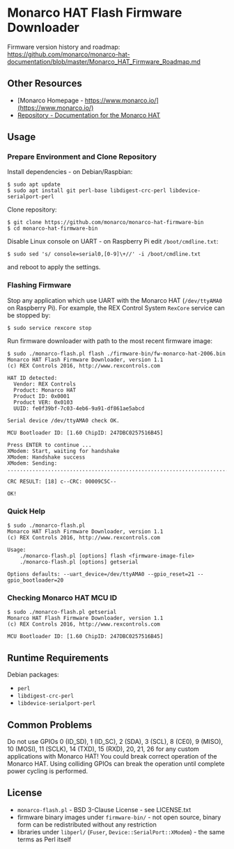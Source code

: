 # Monarco HAT Flash Firmware Downloader

Firmware version history and roadmap: <https://github.com/monarco/monarco-hat-documentation/blob/master/Monarco_HAT_Firmware_Roadmap.md>


## Other Resources

* [Monarco Homepage - https://www.monarco.io/](https://www.monarco.io/)
* [Repository - Documentation for the Monarco HAT](https://github.com/monarco/monarco-hat-documentation)


## Usage

### Prepare Environment and Clone Repository

Install dependencies - on Debian/Raspbian:

```
$ sudo apt update
$ sudo apt install git perl-base libdigest-crc-perl libdevice-serialport-perl
```

Clone repository:

```
$ git clone https://github.com/monarco/monarco-hat-firmware-bin
$ cd monarco-hat-firmware-bin
```

Disable Linux console on UART - on Raspberry Pi edit `/boot/cmdline.txt`:

```
$ sudo sed 's/ console=serial0,[0-9]\+//' -i /boot/cmdline.txt
```

and reboot to apply the settings.

### Flashing Firmware

Stop any application which use UART with the Monarco HAT (`/dev/ttyAMA0` on Raspberry Pi).
For example, the REX Control System `RexCore` service can be stopped by:

```
$ sudo service rexcore stop
```

Run firmware downloader with path to the most recent firmware image:

```
$ sudo ./monarco-flash.pl flash ./firmware-bin/fw-monarco-hat-2006.bin
Monarco HAT Flash Firmware Downloader, version 1.1
(c) REX Controls 2016, http://www.rexcontrols.com

HAT ID detected:
  Vendor: REX Controls
  Product: Monarco HAT
  Product ID: 0x0001
  Product VER: 0x0103
  UUID: fe0f39bf-7c03-4eb6-9a91-df861ae5abcd

Serial device /dev/ttyAMA0 check OK.

MCU Bootloader ID: [1.60 ChipID: 247DBC0257516B45]

Press ENTER to continue ...
XModem: Start, waiting for handshake
XModem: Handshake success
XModem: Sending: .................................................................................................................................................................

CRC RESULT: [18] c--CRC: 00009C5C--

OK!
```

### Quick Help

```
$ sudo ./monarco-flash.pl
Monarco HAT Flash Firmware Downloader, version 1.1
(c) REX Controls 2016, http://www.rexcontrols.com

Usage:
    ./monarco-flash.pl [options] flash <firmware-image-file>
    ./monarco-flash.pl [options] getserial

Options defaults: --uart_device=/dev/ttyAMA0 --gpio_reset=21 --gpio_bootloader=20
```

### Checking Monarco HAT MCU ID

```
$ sudo ./monarco-flash.pl getserial
Monarco HAT Flash Firmware Downloader, version 1.1
(c) REX Controls 2016, http://www.rexcontrols.com

MCU Bootloader ID: [1.60 ChipID: 247DBC0257516B45]
```

## Runtime Requirements

Debian packages:

* `perl`
* `libdigest-crc-perl`
* `libdevice-serialport-perl`


## Common Problems

Do not use GPIOs 0 (ID_SD), 1 (ID_SC), 2 (SDA), 3 (SCL), 8 (CE0), 9 (MISO), 10 (MOSI), 11 (SCLK), 14 (TXD), 15 (RXD), 20, 21, 26 for any custom applications with Monarco HAT! You could break correct operation of the Monarco HAT. Using colliding GPIOs can break the operation until complete power cycling is performed.  


## License

* `monarco-flash.pl` - BSD 3-Clause License - see LICENSE.txt
* firmware binary images under `firmware-bin/` - not open source, binary form can be redistributed without any restriction
* libraries under `libperl/` (`Fuser`, `Device::SerialPort::XModem`) - the same terms as Perl itself
